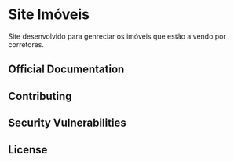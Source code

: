 # Site Imóveis

Site desenvolvido para genreciar os imóveis que estão a vendo por corretores.

## Official Documentation



## Contributing


## Security Vulnerabilities


## License
